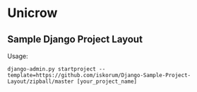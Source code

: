 Unicrow
=======

Sample Django Project Layout
-----------------------------

Usage:

    django-admin.py startproject --template=https://github.com/iskorum/Django-Sample-Project-Layout/zipball/master [your_project_name]


